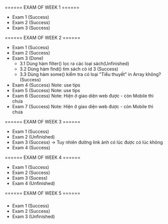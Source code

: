 ====== EXAM OF WEEK 1 ======

- Exam 1 (Success)
- Exam 2 (Success)
- Exam 3 (Success)

====== EXAM OF WEEK 2 ======

- Exam 1 (Success)
- Exam 2 (Success)
- Exam 3 (Done)
  - 3.1 Dùng hàm filter() lọc ra các loại sách(Unfinished)
  - 3.2 Dùng hàm find() tìm sách có id 3 (Success)
  - 3.3 Dùng hàm some() kiểm tra có loại "Tiểu thuyết" in Array không? (Success)
- Exam 4 (Success) Note: use tips
- Exam 5 (Success) Note: use tips
- Exam 6 (Success) Note: Hiện ở giao diện web được - còn Mobile thì chưa
- Exam 7 (Success) Note: Hiện ở giao diện web được - còn Mobile thì chưa

====== EXAM OF WEEK 3 ======

- Exam 1 (Success)
- Exam 2 (Unfinished)
- Exam 3 (Success) -> Tuy nhiên đường link ảnh có lúc được có lúc không
- Exam 4 (Success)

====== EXAM OF WEEK 4 ======
- Exam 1 (Success)
- Exam 2 (Success)
- Exam 3 (Sucess)
- Exam 4 (Unfinished)


====== EXAM OF WEEK 5 ======
###
- Exam 1 (Success)
- Exam 2 (Success)
- Exam 3 (Unfinished)
